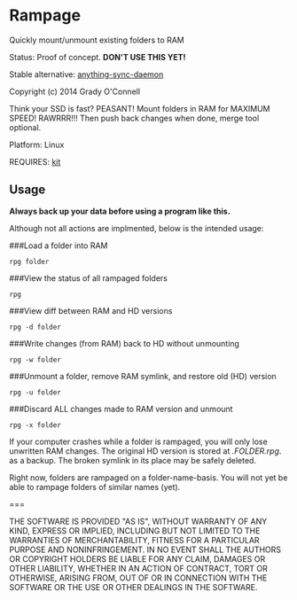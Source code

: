 Rampage
===
Quickly mount/unmount existing folders to RAM

Status: Proof of concept. **DON'T USE THIS YET!**

Stable alternative: [anything-sync-daemon](https://github.com/graysky2/anything-sync-daemon)

Copyright (c) 2014 Grady O'Connell

Think your SSD is fast? PEASANT!
Mount folders in RAM for MAXIMUM SPEED! RAWRRR!!!
Then push back changes when done, merge tool optional.

Platform: Linux

REQUIRES: [kit](http://github.com/flipcoder/kit)

## Usage

**Always back up your data before using a program like this.**

Although not all actions are implmented, below is the intended usage:

###Load a folder into RAM
```
rpg folder
```

###View the status of all rampaged folders
```
rpg
```

###View diff between RAM and HD versions
```
rpg -d folder
```

###Write changes (from RAM) back to HD without unmounting
```
rpg -w folder
```

###Unmount a folder, remove RAM symlink, and restore old (HD) version
```
rpg -u folder
```

###Discard ALL changes made to RAM version and unmount
```
rpg -x folder
```

If your computer crashes while a folder is rampaged, you will only lose unwritten RAM changes.
The original HD version is stored at *.FOLDER.rpg*. as a backup.  The broken symlink in its
place may be safely deleted.

Right now, folders are rampaged on a folder-name-basis.
You will not yet be able to rampage folders of similar names (yet).

===

THE SOFTWARE IS PROVIDED "AS IS", WITHOUT WARRANTY OF ANY KIND, EXPRESS OR IMPLIED, INCLUDING BUT NOT LIMITED TO THE WARRANTIES OF MERCHANTABILITY, FITNESS FOR A PARTICULAR PURPOSE AND NONINFRINGEMENT. IN NO EVENT SHALL THE AUTHORS OR COPYRIGHT HOLDERS BE LIABLE FOR ANY CLAIM, DAMAGES OR OTHER LIABILITY, WHETHER IN AN ACTION OF CONTRACT, TORT OR OTHERWISE, ARISING FROM, OUT OF OR IN CONNECTION WITH THE SOFTWARE OR THE USE OR OTHER DEALINGS IN THE SOFTWARE.

